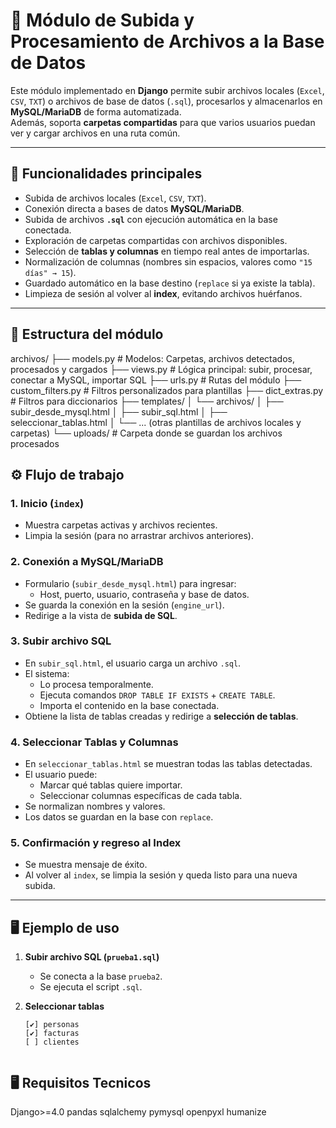 # 📂 Módulo de Subida y Procesamiento de Archivos a la Base de Datos

Este módulo implementado en **Django** permite subir archivos locales (`Excel`, `CSV`, `TXT`) o archivos de base de datos (`.sql`), procesarlos y almacenarlos en **MySQL/MariaDB** de forma automatizada.  
Además, soporta **carpetas compartidas** para que varios usuarios puedan ver y cargar archivos en una ruta común.

---

## 🚀 Funcionalidades principales

- Subida de archivos locales (`Excel`, `CSV`, `TXT`).
- Conexión directa a bases de datos **MySQL/MariaDB**.
- Subida de archivos **`.sql`** con ejecución automática en la base conectada.
- Exploración de carpetas compartidas con archivos disponibles.
- Selección de **tablas y columnas** en tiempo real antes de importarlas.
- Normalización de columnas (nombres sin espacios, valores como `"15 días" → 15`).
- Guardado automático en la base destino (`replace` si ya existe la tabla).
- Limpieza de sesión al volver al **index**, evitando archivos huérfanos.

---

## 📂 Estructura del módulo


archivos/
├── models.py                # Modelos: Carpetas, archivos detectados, procesados y cargados
├── views.py                 # Lógica principal: subir, procesar, conectar a MySQL, importar SQL
├── urls.py                  # Rutas del módulo
├── custom_filters.py        # Filtros personalizados para plantillas
├── dict_extras.py           # Filtros para diccionarios
├── templates/
│   └── archivos/
│       ├── subir_desde_mysql.html
│       ├── subir_sql.html
│       ├── seleccionar_tablas.html
│       └── ... (otras plantillas de archivos locales y carpetas)
└── uploads/                 # Carpeta donde se guardan los archivos procesados

## ⚙️ Flujo de trabajo

### 1. **Inicio (`index`)**
- Muestra carpetas activas y archivos recientes.
- Limpia la sesión (para no arrastrar archivos anteriores).

### 2. **Conexión a MySQL/MariaDB**
- Formulario (`subir_desde_mysql.html`) para ingresar:
  - Host, puerto, usuario, contraseña y base de datos.
- Se guarda la conexión en la sesión (`engine_url`).
- Redirige a la vista de **subida de SQL**.

### 3. **Subir archivo SQL**
- En `subir_sql.html`, el usuario carga un archivo `.sql`.
- El sistema:
  - Lo procesa temporalmente.
  - Ejecuta comandos `DROP TABLE IF EXISTS` + `CREATE TABLE`.
  - Importa el contenido en la base conectada.
- Obtiene la lista de tablas creadas y redirige a **selección de tablas**.

### 4. **Seleccionar Tablas y Columnas**
- En `seleccionar_tablas.html` se muestran todas las tablas detectadas.
- El usuario puede:
  - Marcar qué tablas quiere importar.
  - Seleccionar columnas específicas de cada tabla.
- Se normalizan nombres y valores.
- Los datos se guardan en la base con `replace`.

### 5. **Confirmación y regreso al Index**
- Se muestra mensaje de éxito.
- Al volver al `index`, se limpia la sesión y queda listo para una nueva subida.

---

## 🖥️ Ejemplo de uso

1. **Subir archivo SQL (`prueba1.sql`)**  
   - Se conecta a la base `prueba2`.  
   - Se ejecuta el script `.sql`.  

2. **Seleccionar tablas**  
   ```text
   [✔] personas
   [✔] facturas
   [ ] clientes


## 🖥️ Requisitos Tecnicos
   Django>=4.0
pandas
sqlalchemy
pymysql
openpyxl
humanize
